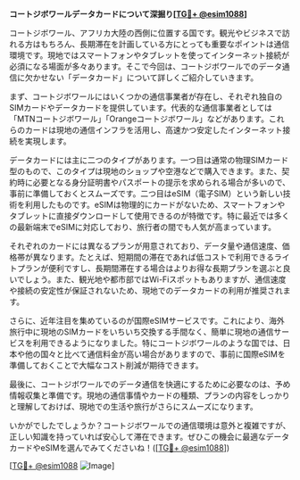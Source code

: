 **コートジボワールデータカードについて深掘り[[TG💪+ @esim1088](https://t.me/s/esim1088)]**

コートジボワール、アフリカ大陸の西側に位置する国です。観光やビジネスで訪れる方はもちろん、長期滞在を計画している方にとっても重要なポイントは通信環境です。現地ではスマートフォンやタブレットを使ってインターネット接続が必須になる場面が多々あります。そこで今回は、コートジボワールでのデータ通信に欠かせない「データカード」について詳しくご紹介していきます。

まず、コートジボワールにはいくつかの通信事業者が存在し、それぞれ独自のSIMカードやデータカードを提供しています。代表的な通信事業者としては「MTNコートジボワール」「Orangeコートジボワール」などがあります。これらのカードは現地の通信インフラを活用し、高速かつ安定したインターネット接続を実現します。

データカードには主に二つのタイプがあります。一つ目は通常の物理SIMカード型のもので、このタイプは現地のショップや空港などで購入できます。また、契約時に必要となる身分証明書やパスポートの提示を求められる場合が多いので、事前に準備しておくとスムーズです。二つ目はeSIM（電子SIM）という新しい技術を利用したものです。eSIMは物理的にカードがないため、スマートフォンやタブレットに直接ダウンロードして使用できるのが特徴です。特に最近では多くの最新端末でeSIMに対応しており、旅行者の間でも人気が高まっています。

それぞれのカードには異なるプランが用意されており、データ量や通信速度、価格帯が異なります。たとえば、短期間の滞在であれば低コストで利用できるライトプランが便利ですし、長期間滞在する場合はよりお得な長期プランを選ぶと良いでしょう。また、観光地や都市部ではWi-Fiスポットもありますが、通信速度や接続の安定性が保証されないため、現地でのデータカードの利用が推奨されます。

さらに、近年注目を集めているのが国際eSIMサービスです。これにより、海外旅行中に現地のSIMカードをいちいち交換する手間なく、簡単に現地の通信サービスを利用できるようになりました。特にコートジボワールのような国では、日本や他の国々と比べて通信料金が高い場合がありますので、事前に国際eSIMを準備しておくことで大幅なコスト削減が期待できます。

最後に、コートジボワールでのデータ通信を快適にするために必要なのは、予め情報収集と準備です。現地の通信事情やカードの種類、プランの内容をしっかりと理解しておけば、現地での生活や旅行がさらにスムーズになります。

いかがでしたでしょうか？コートジボワールでの通信環境は意外と複雑ですが、正しい知識を持っていれば安心して滞在できます。ぜひこの機会に最適なデータカードやeSIMを選んでみてくださいね！([[TG💪+ @esim1088](https://t.me/s/esim1088)])

[[TG💪+ @esim1088](https://t.me/s/esim1088) ![Image](https://i.postimg.cc/Y0z9fWf4/image.png)]